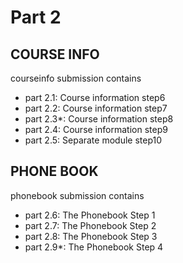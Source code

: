 # Part 2
## COURSE INFO

courseinfo submission contains 
-   part 2.1: Course information step6
-   part 2.2: Course information step7
-   part 2.3*: Course information step8
-   part 2.4: Course information step9
-   part 2.5: Separate module step10

## PHONE BOOK
phonebook submission contains
-   part 2.6: The Phonebook Step 1
-   part 2.7: The Phonebook Step 2
-   part 2.8: The Phonebook Step 3
-   part 2.9*: The Phonebook Step 4